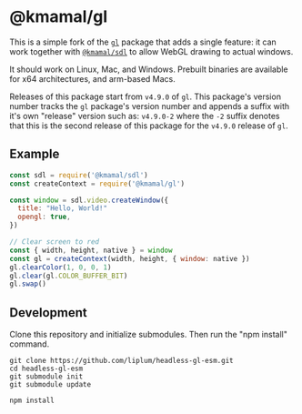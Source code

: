 # @kmamal/gl

This is a simple fork of the [`gl`](https://github.com/stackgl/headless-gl#readme) package that adds a single feature:
it can work together with [`@kmamal/sdl`](https://github.com/kmamal/node-sdl#readme) to allow WebGL drawing to actual windows.

It should work on Linux, Mac, and Windows.
Prebuilt binaries are available for x64 architectures, and arm-based Macs.

Releases of this package start from `v4.9.0` of `gl`.
This package's version number tracks the `gl` package's version number and appends a suffix with it's own "release" version such as:
`v4.9.0-2` where the `-2` suffix denotes that this is the second release of this package for the `v4.9.0` release of `gl`.

## Example

```js
const sdl = require('@kmamal/sdl')
const createContext = require('@kmamal/gl')

const window = sdl.video.createWindow({
  title: "Hello, World!"
  opengl: true,
})

// Clear screen to red
const { width, height, native } = window
const gl = createContext(width, height, { window: native })
gl.clearColor(1, 0, 0, 1)
gl.clear(gl.COLOR_BUFFER_BIT)
gl.swap()
```

## Development

Clone this repository and initialize submodules. Then run the "npm install" command.

```shell
git clone https://github.com/liplum/headless-gl-esm.git
cd headless-gl-esm
git submodule init
git submodule update

npm install
```
